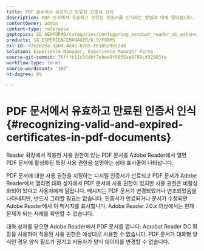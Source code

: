 ```yaml
---
title: PDF 문서에서 유효하고 만료된 인증서 인식
description: PDF 문서에서 유효하고 만료된 인증서를 인식하는 방법에 대해 알아봅니다.
contentOwner: admin
content-type: reference
geptopics: SG_AEMFORMS/categories/configuring_acrobat_reader_dc_extensions
products: SG_EXPERIENCEMANAGER/6.5/FORMS
exl-id: dfe2823a-3a0d-4e45-8765-f618529e22dd
solution: Experience Manager, Experience Manager Forms
source-git-commit: 76fffb11c56dbf7ebee9f6805ae0799cd32985fe
workflow-type: tm+mt
source-wordcount: '197'
ht-degree: 0%

---
```


# PDF 문서에서 유효하고 만료된 인증서 인식 {#recognizing-valid-and-expired-certificates-in-pdf-documents}

Reader 확장에서 적용한 사용 권한이 있는 PDF 문서를 Adobe Reader에서 열면 PDF 문서에 활성화된 특정 사용 권한을 설명하는 상태 표시줄이 나타납니다.

PDF 문서에 대한 사용 권한을 지정하는 디지털 인증서가 만료되고 PDF 문서가 Adobe Reader에서 열리면 대화 상자에서 PDF 문서에 사용 권한이 있지만 사용 권한은 비활성화되어 있다고 사용자에게 알립니다. 메시지는 PDF 문서가 변경되었거나 변조되었음을 나타내지만, 반드시 그러할 필요는 없습니다. 인증서가 만료되거나 문서가 수정되면 Adobe Reader에서 이 메시지를 표시합니다. Adobe Reader 7.0.x 이상에서는 현재 문제가 되는 사례를 확인할 수 없습니다.

대화 상자를 닫으면 Adobe Reader에서 PDF 문서를 엽니다. Acrobat Reader DC 확장을 사용하여 적용된 사용 권한은 예상대로 사용할 수 없습니다. PDF 문서가 대화형 양식인 경우 양식 필드가 잠기고 사용자가 양식 데이터를 변경할 수 없습니다.
